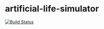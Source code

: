 artificial-life-simulator
=========================

[![Build Status](https://travis-ci.org/serathius/artificial-life-simulator.svg?branch=master)](https://travis-ci.org/serathius/artificial-life-simulator)
